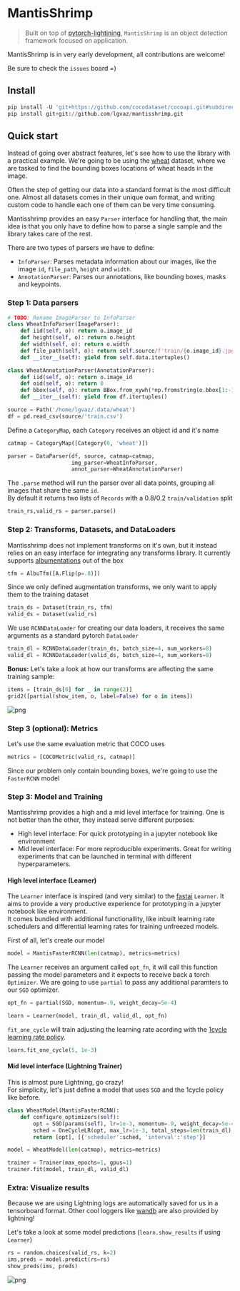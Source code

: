 # MantisShrimp
> Built on top of <a href='https://github.com/PyTorchLightning/pytorch-lightning'>pytorch-lightining</a>, `MantisShrimp` is an object detection framework focused on application.


MantisShrimp is in very early development, all contributions are welcome!

Be sure to check the `issues` board =)

## Install

```python
pip install -U 'git+https://github.com/cocodataset/cocoapi.git#subdirectory=PythonAPI'
pip install git+git://github.com/lgvaz/mantisshrimp.git
```

## Quick start

Instead of going over abstract features, let's see how to use the library with a practical example. We're going to be using the [wheat](https://www.kaggle.com/c/global-wheat-detection/overview/eccv-2020) dataset, where we are tasked to find the bounding boxes locations of wheat heads in the image.

Often the step of getting our data into a standard format is the most difficult one. Almost all datasets comes in their unique own format, and writing custom code to handle each one of them can be very time consuming.

Mantisshrimp provides an easy `Parser` interface for handling that, the main idea is that you only have to define how to parse a single sample and the library takes care of the rest.

There are two types of parsers we have to define:
* `InfoParser`: Parses metadata information about our images, like the image `id`, `file_path`, `height` and `width`.
* `AnnotationParser`: Parses our annotations, like bounding boxes, masks and keypoints.

### Step 1: Data parsers

```python
# TODO: Rename ImageParser to InfoParser
class WheatInfoParser(ImageParser):
    def iid(self, o): return o.image_id
    def height(self, o): return o.height
    def width(self, o): return o.width
    def file_path(self, o): return self.source/f'train/{o.image_id}.jpg'
    def __iter__(self): yield from self.data.itertuples()
```

```python
class WheatAnnotationParser(AnnotationParser):
    def iid(self, o): return o.image_id
    def oid(self, o): return 0
    def bbox(self, o): return BBox.from_xywh(*np.fromstring(o.bbox[1:-1], sep=','))
    def __iter__(self): yield from df.itertuples()
```

```python
source = Path('/home/lgvaz/.data/wheat')
df = pd.read_csv(source/'train.csv')
```

Define a `CategoryMap`, each `Category` receives an object id and it's name

```python
catmap = CategoryMap([Category(0, 'wheat')])
```

```python
parser = DataParser(df, source, catmap=catmap,
                    img_parser=WheatInfoParser,
                    annot_parser=WheatAnnotationParser)
```

The `.parse` method will run the parser over all data points, grouping all images that share the same `id`.  
By default it returns two lists of `Records` with a 0.8/0.2 `train/validation` split

```python
train_rs,valid_rs = parser.parse()
```

### Step 2: Transforms, Datasets, and DataLoaders

Mantisshrimp does not implement transforms on it's own, but it instead relies on an easy interface for integrating any transforms library. It currently supports [albumentations](https://github.com/albumentations-team/albumentations) out of the box

```python
tfm = AlbuTfm([A.Flip(p=.8)])
```

Since we only defined augmentation transforms, we only want to apply them to the training dataset

```python
train_ds = Dataset(train_rs, tfm)
valid_ds = Dataset(valid_rs)
```

We use `RCNNDataLoader` for creating our data loaders, it receives the same arguments as a standard pytorch `DataLoader`

```python
train_dl = RCNNDataLoader(train_ds, batch_size=4, num_workers=8)
valid_dl = RCNNDataLoader(valid_ds, batch_size=4, num_workers=8)
```

**Bonus:** Let's take a look at how our transforms are affecting the same training sample:

```python
items = [train_ds[0] for _ in range(2)]
grid2([partial(show_item, o, label=False) for o in items])
```


![png](docs/images/output_24_0.png)


### Step 3 (optional): Metrics

Let's use the same evaluation metric that COCO uses

```python
metrics = [COCOMetric(valid_rs, catmap)]
```

Since our problem only contain bounding boxes, we're going to use the `FasterRCNN` model

### Step 3: Model and Training

Mantisshrimp provides a high and a mid level interface for training. One is not better than the other, they instead serve different purposes:
* High level interface: For quick prototyping in a jupyter notebook like environment
* Mid level interface: For more reproducible experiments. Great for writing experiments that can be launched in terminal with different hyperparameters.

#### High level interface (Learner)

The `Learner` interface is inspired (and very similar) to the [fastai](https://github.com/fastai/fastai2) `Learner`. It aims to provide a very productive experience for prototyping in a jupyter notebook like environment.  
It comes bundled with additional functionallity, like inbuilt learning rate schedulers and differential learning rates for training unfreezed models.

First of all, let's create our model

```python
model = MantisFasterRCNN(len(catmap), metrics=metrics)
```

The `Learner` receives an argument called `opt_fn`, it will call this function passing the model parameters and it expects to receive back a torch `Optimizer`. We are going to use `partial` to pass any additional paramters to our `SGD` optimizer.

```python
opt_fn = partial(SGD, momentum=.9, weight_decay=5e-4)
```

```python
learn = Learner(model, train_dl, valid_dl, opt_fn)
```

`fit_one_cycle` will train adjusting the learning rate acording with the [1cycle learning rate policy](https://pytorch.org/docs/stable/optim.html#torch.optim.lr_scheduler.OneCycleLR).

```python
learn.fit_one_cycle(5, 1e-3)
```

#### Mid level interface (Lightning Trainer)

This is almost pure Lightning, go crazy!  
For simplicity, let's just define a model that uses `SGD` and the 1cycle policy like before.

```python
class WheatModel(MantisFasterRCNN):
    def configure_optimizers(self):
        opt = SGD(params(self), lr=1e-3, momentum=.9, weight_decay=5e-4)
        sched = OneCycleLR(opt, max_lr=1e-3, total_steps=len(train_dl), pct_start=.3)
        return [opt], [{'scheduler':sched, 'interval':'step'}]
```

```python
model = WheatModel(len(catmap), metrics=metrics)
```

```python
trainer = Trainer(max_epochs=1, gpus=1)
trainer.fit(model, train_dl, valid_dl)
```

### Extra: Visualize results

Because we are using Lightning logs are automatically saved for us in a tensorboard format. Other cool loggers like [wandb](https://www.wandb.com/) are also provided by lightning!

Let's take a look at some model predictions (`learn.show_results` if using `Learner`)

```python
rs = random.choices(valid_rs, k=2)
ims,preds = model.predict(rs=rs)
show_preds(ims, preds)
```


![png](docs/images/output_48_0.png)

